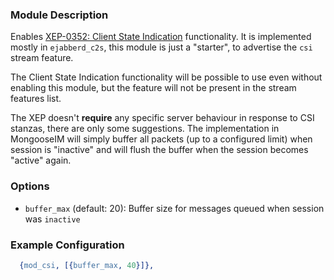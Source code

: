 ### Module Description
Enables [XEP-0352: Client State Indication](http://xmpp.org/extensions/xep-0352.html)
functionality. It is implemented mostly in `ejabberd_c2s`, this module is
just a "starter", to advertise the `csi` stream feature.

The Client State Indication functionality will be possible to use even
without enabling this module, but the feature will not be present in the
stream features list.

The XEP doesn't **require** any specific server behaviour in response to CSI stanzas, there are only some suggestions.
The implementation in MongooseIM will simply buffer all packets (up to a configured limit) when session is "inactive" and will flush the buffer when the session becomes "active" again.

### Options

* `buffer_max` (default: 20): Buffer size for messages queued when session was `inactive`

### Example Configuration

```Erlang
  {mod_csi, [{buffer_max, 40}]},
```

